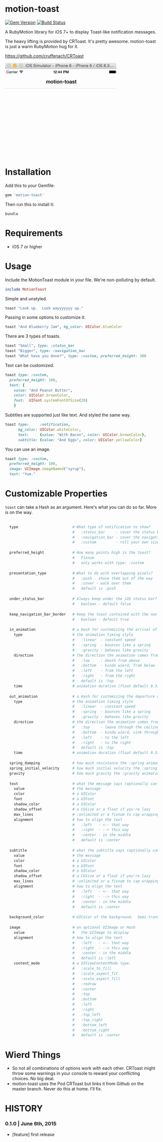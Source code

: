 # motion-toast
[![Gem Version](https://img.shields.io/gem/v/motion-toast.svg?style=flat)](https://rubygems.org/gems/motion-toast)
[![Build Status](https://img.shields.io/travis/skellock/motion-toast.svg?style=flat)](https://travis-ci.org/skellock/motion-toast)

A RubyMotion library for iOS 7+ to display Toast-like notification messages.

The heavy lifting is provided by CRToast.  It's pretty awesome.  motion-toast is just a warm RubyMotion hug for it.

https://github.com/cruffenach/CRToast

<img src="./_pics/demo.gif" alt="Demo" />


# Installation

Add this to your Gemfile:

```ruby
gem 'motion-toast'
```

Then run this to install it:

```
bundle
```

# Requirements

* iOS 7 or higher


# Usage

Include the MotionToast module in your file.  We're non-polluting by default.

```ruby
include MotionToast
```

Simple and unstyled.
```ruby
toast "Look up.  Look wayyyyyyy up."
```

Passing in some options to customize it.
```ruby
toast "And Blueberry Jam", bg_color: UIColor.blueColor

```

There are 3 types of toasts.

```ruby
toast "Small", type: :status_bar
toast "Bigger", type: :navigation_bar
toast "What have you done?", type: :custom, preferred_height: 300
```

Text can be customized.
```ruby
toast type: :custom,
  preferred_height: 100,
  text: {
    value: "And Peanut Butter",
    color: UIColor.brownColor,
    font:  UIFont.systemFontOfSize(20)
    }
```

Subtitles are supported just like text.  And styled the same way.
```ruby
toast type:     :notification,
      bg_color: UIColor.whiteColor,
      text:     {value: "With Bacon", color: UIColor.brownColor},
      subtitle: {value: "And Eggs", color: UIColor.yellowColor}
```

You can use an image.

```ruby
toast type: :custom,
  preferred_height: 100,
  image: UIImage.imageNamed("syrup"),
  text: "Yum."
```

# Customizable Properties

`toast` can take a Hash as an argument.  Here's what you can do so far.  More is on the way.

```ruby

  type                         # What type of notification to show?
                               #   :status_bar     - cover the status bar
                               #   :navigation_bar - cover the navigation bar
                               #   :custom         - roll your own size

  preferred_height             # How many points high is the toast?
                               #   Fixnum
                               #   only works with type: :custom

  presentation_type            # What to do with overlapping pixels?
                               #   :push - shove them out of the way
                               #   :cover - walk over them
                               #   default is :push

  under_status_bar             # Always keep under the iOS status bar?
                               #   boolean - default false

  keep_navigation_bar_border   # Keep the toast contained with the nav bar?
                               #   boolean - default true

  in_animation                 # a Hash for customizing the arrival of the toast.
    type                       # the animation timing style
                               #   :linear  - constant speed
                               #   :spring  - bounces like a spring
                               #   :gravity - behaves like gravity
    direction                  # the direction the animation comes from
                               #   :top     - death from above
                               #   :bottom  - kinda wierd, from below
                               #   :left    - from the left
                               #   :right   - from the right
                               #   default is :top
    time                       # animation duration (float default 0.3)

  out_animation                # a Hash for customizing the departure of the toast.
    type                       # the animation timing style
                               #   :linear  - constant speed
                               #   :spring  - bounces like a spring
                               #   :gravity - behaves like gravity
    direction                  # the direction the animation comes from
                               #   :top     - leave through the ceiling
                               #   :bottom  - kinda wierd, sink through the floor
                               #   :left    - to the left
                               #   :right   - to the right
                               #   default is :top
    time                       # animation duration (float default 0.3)

  spring_damping               # how much resistance the :spring animations have (float default 0.6)
  spring_initial_velocity      # how much initial velocity the :spring animations have (float default 1.0)
  gravity                      # how much gravity the :gravity animations have (float default 0.1)

  text                         # what the message says (optionally can be a string if not customizations are needed)
    value                      # the message
    color                      # a UIColor
    font                       # a UIFont
    shadow_color               # a UIColor
    shadow_offset              # a CGSize or a float if you're lazy
    max_lines                  # :unlimited or a fixnum to cap wrapping.
    alignment                  # how to align the text
                               #   :left   - <-- that way
                               #   :right  - --> this way
                               #   :center - in the middle
                               #   default is :center

  subtitle                     # what the subtitle says (optionally can be a string if not customizations are needed)
    value                      # the message
    color                      # a UIColor
    font                       # a UIFont
    shadow_color               # a UIColor
    shadow_offset              # a CGSize or a float if you're lazy
    max_lines                  # :unlimited or a fixnum to cap wrapping.
    alignment                  # how to align the text
                               #   :left   - <-- that way
                               #   :right  - --> this way
                               #   :center - in the middle
                               #   default is :center

  background_color             # UIColor of the background.  Semi-transparent colors look neato.

  image                        # an optional UIImage or Hash
    value                      #   the UIImage to display
    alignment                  # how to align the text
                               #   :left   - <-- that way
                               #   :right  - --> this way
                               #   :center - in the middle
                               #   default is :left
    content_mode               # a UIViewContentMode type.
                               #   :scale_to_fill
                               #   :scale_aspect_fit
                               #   :scale_aspect_fill
                               #   :redraw
                               #   :center
                               #   :top
                               #   :bottom
                               #   :left
                               #   :right
                               #   :top_left
                               #   :top_right
                               #   :bottom_left
                               #   :bottom_right
                               #   default is :center

```

# Wierd Things

* So not all combinations of options work with each other.  CRToast might throw some warnings in your console to reward your conflicting choices.  No big deal.
* motion-toast uses the Pod CRToast but links it from Github on the master branch.  Never do this at home.  I'll fix.

# HISTORY

### 0.1.0 | June 6th, 2015
* [feature] first release



